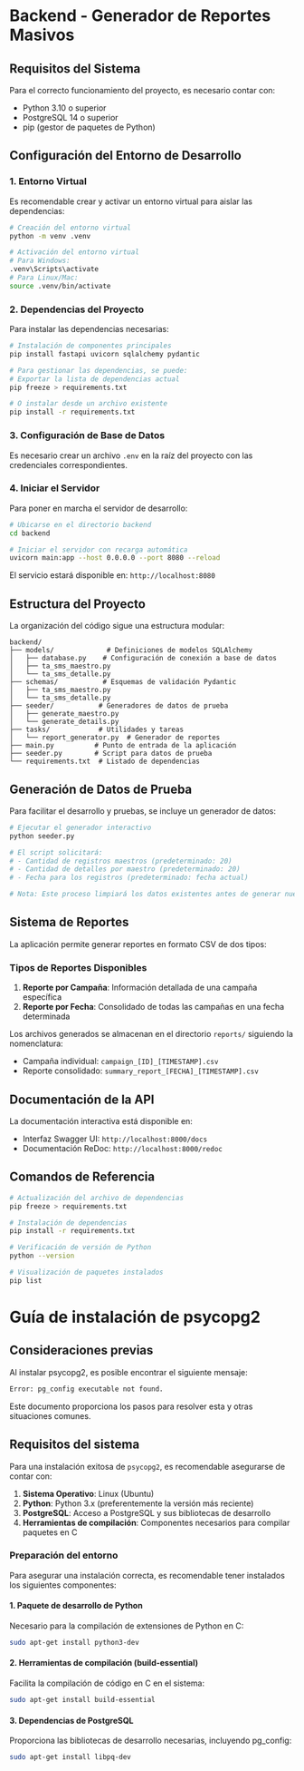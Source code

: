 # Backend - Generador de Reportes Masivos

## Requisitos del Sistema

Para el correcto funcionamiento del proyecto, es necesario contar con:

- Python 3.10 o superior
- PostgreSQL 14 o superior
- pip (gestor de paquetes de Python)

## Configuración del Entorno de Desarrollo

### 1. Entorno Virtual

Es recomendable crear y activar un entorno virtual para aislar las dependencias:

```bash
# Creación del entorno virtual
python -m venv .venv

# Activación del entorno virtual
# Para Windows:
.venv\Scripts\activate
# Para Linux/Mac:
source .venv/bin/activate
```

### 2. Dependencias del Proyecto

Para instalar las dependencias necesarias:

```bash
# Instalación de componentes principales
pip install fastapi uvicorn sqlalchemy pydantic

# Para gestionar las dependencias, se puede:
# Exportar la lista de dependencias actual
pip freeze > requirements.txt

# O instalar desde un archivo existente
pip install -r requirements.txt
```

### 3. Configuración de Base de Datos

Es necesario crear un archivo `.env` en la raíz del proyecto con las credenciales correspondientes.

### 4. Iniciar el Servidor

Para poner en marcha el servidor de desarrollo:

```bash
# Ubicarse en el directorio backend
cd backend

# Iniciar el servidor con recarga automática
uvicorn main:app --host 0.0.0.0 --port 8080 --reload
```

El servicio estará disponible en: `http://localhost:8080`

## Estructura del Proyecto

La organización del código sigue una estructura modular:

```
backend/
├── models/             # Definiciones de modelos SQLAlchemy
│   ├── database.py    # Configuración de conexión a base de datos
│   ├── ta_sms_maestro.py
│   └── ta_sms_detalle.py
├── schemas/           # Esquemas de validación Pydantic
│   ├── ta_sms_maestro.py
│   └── ta_sms_detalle.py
├── seeder/           # Generadores de datos de prueba
│   ├── generate_maestro.py
│   └── generate_details.py
├── tasks/            # Utilidades y tareas
│   └── report_generator.py  # Generador de reportes
├── main.py          # Punto de entrada de la aplicación
├── seeder.py        # Script para datos de prueba
└── requirements.txt  # Listado de dependencias
```

## Generación de Datos de Prueba

Para facilitar el desarrollo y pruebas, se incluye un generador de datos:

```bash
# Ejecutar el generador interactivo
python seeder.py

# El script solicitará:
# - Cantidad de registros maestros (predeterminado: 20)
# - Cantidad de detalles por maestro (predeterminado: 20)
# - Fecha para los registros (predeterminado: fecha actual)

# Nota: Este proceso limpiará los datos existentes antes de generar nuevos registros
```

## Sistema de Reportes

La aplicación permite generar reportes en formato CSV de dos tipos:

### Tipos de Reportes Disponibles
1. **Reporte por Campaña**: Información detallada de una campaña específica
2. **Reporte por Fecha**: Consolidado de todas las campañas en una fecha determinada

Los archivos generados se almacenan en el directorio `reports/` siguiendo la nomenclatura:
- Campaña individual: `campaign_[ID]_[TIMESTAMP].csv`
- Reporte consolidado: `summary_report_[FECHA]_[TIMESTAMP].csv`

## Documentación de la API

La documentación interactiva está disponible en:

- Interfaz Swagger UI: `http://localhost:8000/docs`
- Documentación ReDoc: `http://localhost:8000/redoc`

## Comandos de Referencia

```bash
# Actualización del archivo de dependencias
pip freeze > requirements.txt

# Instalación de dependencias
pip install -r requirements.txt

# Verificación de versión de Python
python --version

# Visualización de paquetes instalados
pip list
```

# Guía de instalación de psycopg2

## Consideraciones previas
Al instalar psycopg2, es posible encontrar el siguiente mensaje:
```bash
Error: pg_config executable not found.
```
Este documento proporciona los pasos para resolver esta y otras situaciones comunes.

## Requisitos del sistema

Para una instalación exitosa de `psycopg2`, es recomendable asegurarse de contar con:

1. **Sistema Operativo**: Linux (Ubuntu)
2. **Python**: Python 3.x (preferentemente la versión más reciente)
3. **PostgreSQL**: Acceso a PostgreSQL y sus bibliotecas de desarrollo
4. **Herramientas de compilación**: Componentes necesarios para compilar paquetes en C

### Preparación del entorno

Para asegurar una instalación correcta, es recomendable tener instalados los siguientes componentes:

#### 1. Paquete de desarrollo de Python
Necesario para la compilación de extensiones de Python en C:

```bash
sudo apt-get install python3-dev
```

#### 2. Herramientas de compilación (build-essential)
Facilita la compilación de código en C en el sistema:

```bash
sudo apt-get install build-essential
```

#### 3. Dependencias de PostgreSQL
Proporciona las bibliotecas de desarrollo necesarias, incluyendo pg_config:

```bash
sudo apt-get install libpq-dev
```
